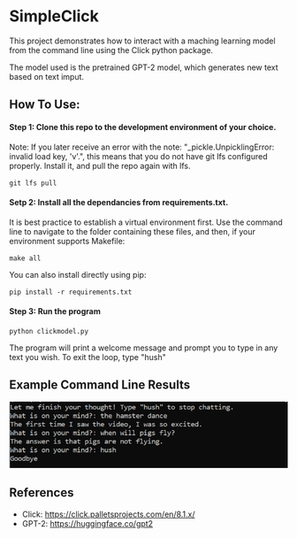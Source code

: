# SimpleClick

This project demonstrates how to interact with a maching learning model from the command line using the Click python package.

The model used is the pretrained GPT-2 model, which generates new text based on text imput.

## How To Use:

#### Step 1: Clone this repo to the development environment of your choice. 

Note: If you later receive an error with the note: "_pickle.UnpicklingError: invalid load key, 'v'.", this means that you do not have git lfs configured properly. Install it, and pull the repo again with lfs.

```
git lfs pull
```

#### Setp 2: Install all the dependancies from requirements.txt.

It is best practice to establish a virtual environment first. Use the command line to navigate to the folder containing these files, and then, if your environment supports Makefile:

```
make all
```

You can also install directly using pip:

```
pip install -r requirements.txt
```

#### Step 3: Run the program 

```
python clickmodel.py
```

The program will print a welcome message and prompt you to type in any text you wish. To exit the loop, type "hush"

## Example Command Line Results

!["Example"](https://github.com/MRWilliamsGit/SimpleClick/blob/main/example_screenshot.png?raw=true)

## References

- Click: https://click.palletsprojects.com/en/8.1.x/
- GPT-2: https://huggingface.co/gpt2
